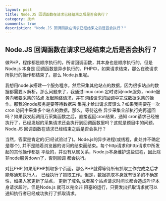 ```yaml
---
layout: post
title: Node.JS 回调函数在请求已经结束之后是否会执行？
category: 技术
comments: true
description: "Node.JS 回调函数在请求已经结束之后是否会执行？"
---
```



## Node.JS 回调函数在请求已经结束之后是否会执行？
做PHP，程序都是顺序执行的，所谓回调函数，其本身也是顺序执行的。但是Node.js 本身是
回调函数是异步执行的。PHP中，如果请求结束，那么在改请求所执行的操作都结束了。那么
Node.js里呢。

我想用node.js搭建一个服务程序，然后采集其他站点的数据，因为很多站点的数据都需要js
解析。那么问题来了，我通过linux cron 定时访问node服务，node服务向我要采集的站点
发起网络请求，并在网络请求的回调中完成数据采集的操作。那我的node服务是要等待数据采
集完才给出请求反馈么？如果我需要在一次cron 访问中采集多个站点的数据，那么，等待这些
异步采集全部执行完再返回吗？如果我发起调用万采集函数之后，直接返回cron结果，通知
cron请求已经被执行了，已经发起的采集请求还会执行到回调函数里吗？这就是题目中的问题，
Node.JS 回调函数在请求已经结束之后是否会执行？

当然，答案是肯定的(已经试验过了)。Node.js的异步进程(或线程，此处并不确定是哪个),
并不是随着浏览器的访问的结束而结束。每个http请求和http请求中所发起的其他操作都是
平级的，并没有从属关系，Node.js本身维护这些进程，因此除非node服务down了，否则回调
都会执行。

对比PHP,如果用PHP抓取多个页面，那么PHP就得等待所有抓取工作完成之后才能够通知执行人，
已经执行了抓取工作。但是，数据抓取本身就有很多的不确定性，如果人家更新了站点，
更新了域名,或者某个站点请求时间长都会造成PHP本身请求超时。但是Node.js 就可以完全非
阻塞的运行，只要发出抓取请求就可以通知执行者已经成功执行了抓取请求。




